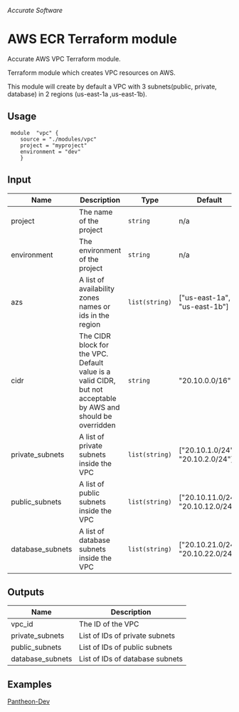
*Accurate Software*

# AWS ECR Terraform module

Accurate AWS VPC Terraform module.

Terraform module which creates VPC resources on AWS.

This module will create by default a VPC with 3 subnets(public, private, database) in 2 regions (us-east-1a ,us-east-1b).

## Usage

     module  "vpc" {    
        source = "./modules/vpc"    
        project = "myproject"
        environment = "dev"
        }

## Input
|  Name|Description   | Type | Default | Required
|--|--|--|--|--|
|  project| The name of the project | `string`| n/a | yes |
|  environment| The environment of the project  | `string`| n/a | yes |
|  azs | 	A list of availability zones names or ids in the region | `list(string)`| ["us-east-1a", "us-east-1b"] | no |
|  cidr | The CIDR block for the VPC. Default value is a valid CIDR, but not acceptable by AWS and should be overridden | `string`| "20.10.0.0/16" | no |
|  private_subnets | A list of private subnets inside the VPC | `list(string)`| ["20.10.1.0/24", "20.10.2.0/24"] | no |
|  public_subnets | A list of public subnets inside the VPC | `list(string)`| ["20.10.11.0/24", "20.10.12.0/24"] | no |
|  database_subnets | A list of database subnets inside the VPC | `list(string)`| ["20.10.21.0/24", "20.10.22.0/24"] | no |
## Outputs

|Name|Description  |
|--|--|
|vpc_id  | The ID of the VPC  |
|private_subnets  | List of IDs of private subnets  |
|public_subnets  | List of IDs of public subnets  |
|database_subnets  | List of IDs of database subnets  |


## Examples
[Pantheon-Dev](https://git.acclabs.com.br/gitlab/acc/aplicacao-modelo-aws/src/tree/master/terraform/dev)